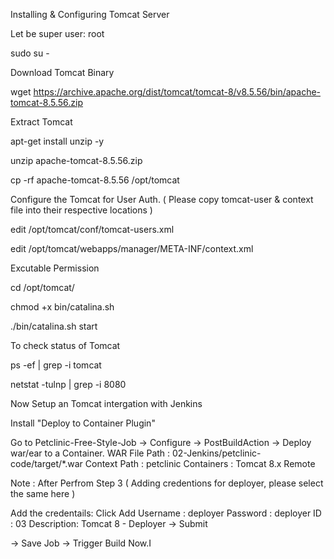 Installing & Configuring Tomcat Server

Let be super user: root

sudo su - 

Download Tomcat Binary

wget https://archive.apache.org/dist/tomcat/tomcat-8/v8.5.56/bin/apache-tomcat-8.5.56.zip

Extract Tomcat

apt-get install unzip -y

unzip apache-tomcat-8.5.56.zip

cp -rf apache-tomcat-8.5.56 /opt/tomcat

Configure the Tomcat for User Auth. ( Please copy tomcat-user & context file into their respective locations )

edit   /opt/tomcat/conf/tomcat-users.xml

edit  /opt/tomcat/webapps/manager/META-INF/context.xml

Excutable Permission

cd /opt/tomcat/

chmod +x bin/catalina.sh 

./bin/catalina.sh start

To check status of Tomcat

ps -ef | grep -i tomcat

netstat -tulnp | grep -i 8080

Now Setup an Tomcat intergation with Jenkins

Install "Deploy to Container Plugin"



Go to Petclinic-Free-Style-Job -> Configure -> PostBuildAction -> Deploy war/ear to a Container. WAR File Path : 02-Jenkins/petclinic-code/target/*.war Context Path : petclinic Containers : Tomcat 8.x Remote



Note : After Perfrom Step 3 ( Adding credentions for deployer, please select the same here )



Add the credentails: Click Add Username : deployer Password : deployer ID : 03 Description: Tomcat 8 - Deployer -> Submit



-> Save Job -> Trigger Build Now.I
